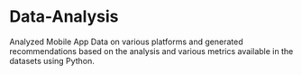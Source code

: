 # Data-Analysis
Analyzed Mobile App Data on various platforms and generated
recommendations based on the analysis and various metrics
available in the datasets using Python.
